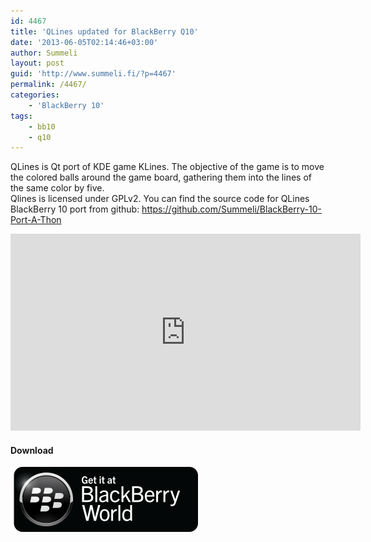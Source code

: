 ```yaml
---
id: 4467
title: 'QLines updated for BlackBerry Q10'
date: '2013-06-05T02:14:46+03:00'
author: Summeli
layout: post
guid: 'http://www.summeli.fi/?p=4467'
permalink: /4467/
categories:
    - 'BlackBerry 10'
tags:
    - bb10
    - q10
---
```


QLines is Qt port of KDE game KLines. The objective of the game is to move the colored balls around the game board, gathering them into the lines of the same color by five.  
Qlines is licensed under GPLv2. You can find the source code for QLines BlackBerry 10 port from github: <https://github.com/Summeli/BlackBerry-10-Port-A-Thon>  

<iframe allowfullscreen="allowfullscreen" frameborder="0" height="315" loading="lazy" src="https://www.youtube.com/embed/_BWflkQAdXI" width="560"></iframe>

#### Download

![](/jekyll-export/wp-content/uploads/2013/02/BB-World_Get-It_BLK-Box-300x104.png)
